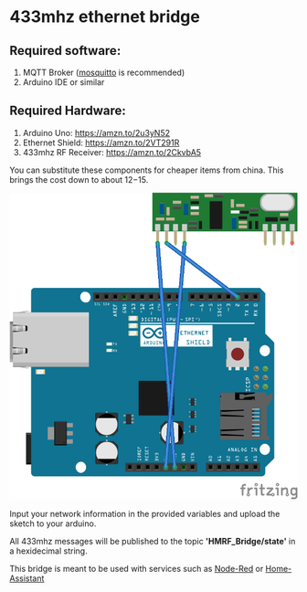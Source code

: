 # 433mhz ethernet bridge

## Required software:
1. MQTT Broker ([mosquitto](https://mosquitto.org/) is recommended)
2. Arduino IDE or similar

## Required Hardware:
1. Arduino Uno: https://amzn.to/2u3yN52
2. Ethernet Shield: https://amzn.to/2VT291R
3. 433mhz RF Receiver: https://amzn.to/2CkvbA5

You can substitute these components for cheaper items from china. This brings the cost down to about $12-$15.


![Schematic](https://raw.githubusercontent.com/Villhellm/README_images/master/rf_bridge_schematic.png)

Input your network information in the provided variables and upload the sketch to your arduino.

All 433mhz messages will be published to the topic **'HMRF_Bridge/state'** in a hexidecimal string.

This bridge is meant to be used with services such as [Node-Red](https://nodered.org/) or [Home-Assistant](https://www.home-assistant.io/)
